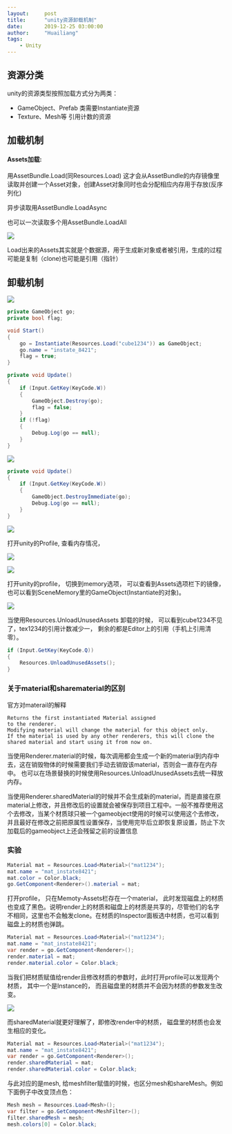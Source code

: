 ```yaml
---
layout:     post
title:      "unity资源卸载机制"
date:       2019-12-25 03:00:00
author:     "Huailiang"
tags:
    - Unity
---
```




## 资源分类

unity的资源类型按照加载方式分为两类：
* GameObject、Prefab 类需要Instantiate资源
* Texture、Mesh等 引用计数的资源


## 加载机制

#### Assets加载:
用AssetBundle.Load(同Resources.Load) 这才会从AssetBundle的内存镜像里读取并创建一个Asset对象，创建Asset对象同时也会分配相应内存用于存放(反序列化)

异步读取用AssetBundle.LoadAsync

也可以一次读取多个用AssetBundle.LoadAll


![](/img/post-unity/im7.jpg)


Load出来的Assets其实就是个数据源，用于生成新对象或者被引用，生成的过程可能是复制（clone)也可能是引用（指针）

## 卸载机制

![](/img/post-unity/im4.jpg)

```cs
private GameObject go;
private bool flag;

void Start()
{
    go = Instantiate(Resources.Load("cube1234")) as GameObject;
    go.name = "instate_8421";
    flag = true;
}

private void Update()
{
    if (Input.GetKey(KeyCode.W))
    {
        GameObject.Destroy(go);
        flag = false;
    }
    if (!flag)
    {
        Debug.Log(go == null);
    }
}
```
![](/img/post-unity/im5.jpg)


```cs
private void Update()
{
    if (Input.GetKey(KeyCode.W))
    {
        GameObject.DestroyImmediate(go);
        Debug.Log(go == null);
    }
}
```
![](/img/post-unity/im6.jpg)

打开unity的Profile, 查看内存情况，

![](/img/post-unity/im1.jpg)

![](/img/post-unity/im2.jpg)

打开unity的profile， 切换到memory选项， 可以查看到Assets选项栏下的镜像， 也可以看到SceneMemory里的GameObject(Instantiate的对象)。

![](/img/post-unity/im3.jpg)


当使用Resources.UnloadUnusedAssets 卸载的时候， 可以看到cube1234不见了，tex1234的引用计数减少一， 剩余的都是Editor上的引用（手机上引用清零）。

```cs
if (Input.GetKey(KeyCode.Q))
{
    Resources.UnloadUnusedAssets();
}
```


### 关于material和sharematerial的区别

官方对materail的解释
```
Returns the first instantiated Material assigned
to the renderer.
Modifying material will change the material for this object only.
If the material is used by any other renderers, this will clone the shared material and start using it from now on.
```
当使用Renderer.material的时候，每次调用都会生成一个新的material到内存中去，这在销毁物体的时候需要我们手动去销毁该material，否则会一直存在内存中。
也可以在场景替换的时候使用Resources.UnloadUnusedAssets去统一释放内存。

当使用Renderer.sharedMaterial的时候并不会生成新的material，而是直接在原material上修改，并且修改后的设置就会被保存到项目工程中。一般不推荐使用这个去修改，当某个材质球只被一个gameobject使用的时候可以使用这个去修改，并且最好在修改之前把原属性设置保存，当使用完毕后立即恢复原设置，防止下次加载后的gameobject上还会残留之前的设置信息



### 实验


```cs
Material mat = Resources.Load<Material>("mat1234");
mat.name = "mat_instate8421";
mat.color = Color.black;
go.GetComponent<Renderer>().material = mat;
```

打开profile， 只在Memoty-Assets栏存在一个material， 此时发现磁盘上的材质也变成了黑色。说明render上的材质和磁盘上的材质是共享的，尽管他们的名字不相同，这里也不会触发clone。在材质的Inspector面板选中材质，也可以看到磁盘上的材质也弹跳。


```cs
Material mat = Resources.Load<Material>("mat1234");
mat.name = "mat_instate8421";
var render = go.GetComponent<Renderer>();
render.material = mat;
render.material.color = Color.black;
```

当我们把材质赋值给render且修改材质的参数时，此时打开profile可以发现两个材质， 其中一个是Instance的， 而且磁盘里的材质并不会因为材质的参数发生改变。

![](/img/post-unity/im8.jpg)


而sharedMaterial就更好理解了，即修改render中的材质， 磁盘里的材质也会发生相应的变化。

```cs
Material mat = Resources.Load<Material>("mat1234");
mat.name = "mat_instate8421";
var render = go.GetComponent<Renderer>();
render.sharedMaterial = mat;
render.sharedMaterial.color = Color.black;
```

与此对应的是mesh, 给meshfilter赋值的时候，也区分mesh和shareMesh。例如下面例子中改变顶点色：

```cs
Mesh mesh = Resources.Load<Mesh>();
var filter = go.GetComponent<MeshFilter>();
filter.sharedMesh = mesh;
mesh.colors[0] = Color.black;
```



[i2]: https://developer.nvidia.com/cuda-downloads
